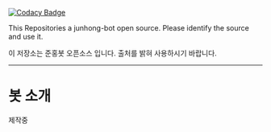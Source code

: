 [![Codacy Badge](https://app.codacy.com/project/badge/Grade/f2e60d5081b6419b86a2fa8ac71ceeb2)](https://www.codacy.com?utm_source=github.com&amp;utm_medium=referral&amp;utm_content=junhong123a/jbot&amp;utm_campaign=Badge_Grade)

This Repositories a junhong-bot open source. Please identify the source and use it.

이 저장소는 준홍봇 오픈소스 입니다. 출처를 밝혀 사용하시기 바랍니다.

<hr/>

봇 소개
=========

제작중
